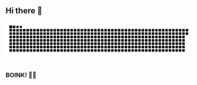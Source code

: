 ## Hi there 👋

<picture>
  <source media="(prefers-color-scheme: dark)" srcset="https://raw.githubusercontent.com/Kolpixx/Kolpixx/refs/heads/main/github-contribution-grid-snake-dark.svg">
  <source media="(prefers-color-scheme: light)" srcset="https://raw.githubusercontent.com/Kolpixx/Kolpixx/refs/heads/main/github-contribution-grid-snake.svg">
  <img alt="github contribution grid snake animation" src="https://raw.githubusercontent.com/Kolpixx/Kolpixx/refs/heads/main/github-contribution-grid-snake.svg">
</picture>

### BOINK! 🔨💢
